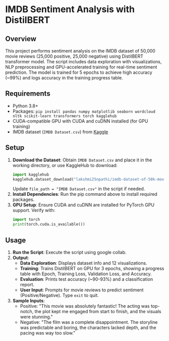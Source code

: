 # IMDB Sentiment Analysis with DistilBERT

## Overview
This project performs sentiment analysis on the IMDB dataset of 50,000 movie reviews (25,000 positive, 25,000 negative) using DistilBERT transformer model. The script includes data exploration with visualizations, NLP preprocessing and GPU-accelerated training for real-time sentiment prediction. The model is trained for 5 epochs to achieve high accuracy (~99%) and logs accuracy in the training progress table.

## Requirements
- Python 3.8+
- Packages: `pip install pandas numpy matplotlib seaborn wordcloud nltk scikit-learn transformers torch kagglehub`
- CUDA-compatible GPU with CUDA and cuDNN installed (for GPU training)
- IMDB dataset (`IMDB Dataset.csv`) from [Kaggle](https://www.kaggle.com/datasets/lakshmi25npathi/imdb-dataset-of-50k-movie-reviews)

## Setup
1. **Download the Dataset**: Obtain `IMDB Dataset.csv` and place it in the working directory, or use KaggleHub to download:
   ```python
   import kagglehub
   kagglehub.dataset_download("lakshmi25npathi/imdb-dataset-of-50k-movie-reviews")
   ```
   Update `file_path = "IMDB Dataset.csv"` in the script if needed.
2. **Install Dependencies**: Run the pip command above to install required packages.
3. **GPU Setup**: Ensure CUDA and cuDNN are installed for PyTorch GPU support. Verify with:
   ```python
   import torch
   print(torch.cuda.is_available())
   ```

## Usage
1. **Run the Script**: Execute the script using google collab.
2. **Output**:
   - **Data Exploration**: Displays dataset info and 12 visualizations.
   - **Training**: Trains DistilBERT on GPU for 3 epochs, showing a progress table with Epoch, Training Loss, Validation Loss, and Accuracy.
   - **Evaluation**: Prints test accuracy (~90-93%) and a classification report.
   - **User Input**: Prompts for movie reviews to predict sentiment (Positive/Negative). Type `exit` to quit.
3. **Sample Inputs**:
   - Positive: "This movie was absolutely fantastic! The acting was top-notch, the plot kept me engaged from start to finish, and the visuals were stunning."
   - Negative: "The film was a complete disappointment. The storyline was predictable and boring, the characters lacked depth, and the pacing was way too slow."
